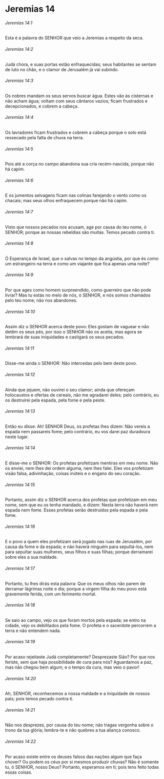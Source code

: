 # Jeremias 14

###### Jeremias 14:1

Esta é a palavra do SENHOR que veio a Jeremias a respeito da seca.

###### Jeremias 14:2

Judá chora, e suas portas estão enfraquecidas; seus habitantes se sentam de luto no chão, e o clamor de Jerusalém já vai subindo.

###### Jeremias 14:3

Os nobres mandam os seus servos buscar água. Estes vão às cisternas e não acham água; voltam com seus cântaros vazios; ficam frustrados e decepcionados, e cobrem a cabeça.

###### Jeremias 14:4

Os lavradores ficam frustrados e cobrem a cabeça porque o solo está ressecado pela falta de chuva na terra.

###### Jeremias 14:5

Pois até a corça no campo abandona sua cria recém-nascida, porque não há capim.

###### Jeremias 14:6

E os jumentos selvagens ficam nas colinas farejando o vento como os chacais; mas seus olhos enfraquecem porque não há capim.

###### Jeremias 14:7

Visto que nossos pecados nos acusam, age por causa do teu nome, ó SENHOR; porque as nossas rebeldias são muitas. Temos pecado contra ti.

###### Jeremias 14:8

Ó Esperança de Israel, que o salvas no tempo da angústia, por que és como um estrangeiro na terra e como um viajante que fica apenas uma noite?

###### Jeremias 14:9

Por que ages como homem surpreendido, como guerreiro que não pode livrar? Mas tu estás no meio de nós, ó SENHOR, e nós somos chamados pelo teu nome; não nos abandones.

###### Jeremias 14:10

Assim diz o SENHOR acerca deste povo: Eles gostam de vaguear e não detêm os seus pés, por isso o SENHOR não os aceita, mas agora se lembrará de suas iniquidades e castigará os seus pecados.

###### Jeremias 14:11

Disse-me ainda o SENHOR: Não intercedas pelo bem deste povo.

###### Jeremias 14:12

Ainda que jejuem, não ouvirei o seu clamor; ainda que ofereçam holocaustos e ofertas de cereais, não me agradarei deles; pelo contrário, eu os destruirei pela espada, pela fome e pela peste.

###### Jeremias 14:13

Então eu disse: Ah! SENHOR Deus, os profetas lhes dizem: Não vereis a espada nem passareis fome; pelo contrário, eu vos darei paz duradoura neste lugar.

###### Jeremias 14:14

E disse-me o SENHOR: Os profetas profetizam mentiras em meu nome. Não os enviei, nem lhes dei ordem alguma, nem lhes falei. Eles vos profetizam visão falsa, adivinhação, coisas inúteis e o engano do seu coração.

###### Jeremias 14:15

Portanto, assim diz o SENHOR acerca dos profetas que profetizam em meu nome, sem que eu os tenha mandado, e dizem: Nesta terra não haverá nem espada nem fome. Esses profetas serão destruídos pela espada e pela fome.

###### Jeremias 14:16

E o povo a quem eles profetizam será jogado nas ruas de Jerusalém, por causa da fome e da espada; e não haverá ninguém para sepultá-los, nem para sepultar suas mulheres, seus filhos e suas filhas; porque derramarei sobre eles a sua maldade.

###### Jeremias 14:17

Portanto, tu lhes dirás esta palavra: Que os meus olhos não parem de derramar lágrimas noite e dia; porque a virgem filha do meu povo está gravemente ferida, com um ferimento mortal.

###### Jeremias 14:18

Se saio ao campo, vejo os que foram mortos pela espada; se entro na cidade, vejo os debilitados pela fome. O profeta e o sacerdote percorrem a terra e não entendem nada.

###### Jeremias 14:19

Por acaso rejeitaste Judá completamente? Desprezaste Sião? Por que nos feriste, sem que haja possibilidade de cura para nós? Aguardamos a paz, mas não chegou bem algum; e o tempo da cura, mas veio o pavor!

###### Jeremias 14:20

Ah, SENHOR, reconhecemos a nossa maldade e a iniquidade de nossos pais; pois temos pecado contra ti.

###### Jeremias 14:21

Não nos desprezes, por causa do teu nome; não tragas vergonha sobre o trono da tua glória; lembra-te e não quebres a tua aliança conosco.

###### Jeremias 14:22

Por acaso existe entre os deuses falsos das nações algum que faça chover? Ou podem os céus por si mesmos produzir chuvas? Não é somente tu, ó SENHOR, nosso Deus? Portanto, esperamos em ti; pois tens feito todas essas coisas.

